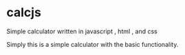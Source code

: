 # calcjs
Simple calculator written in javascript , html , and css

Simply this is a simple calculator with the basic functionality.

